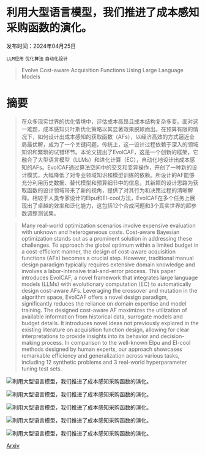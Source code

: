 # 利用大型语言模型，我们推进了成本感知采购函数的演化。

发布时间：2024年04月25日

`LLM应用` `优化算法` `自动化设计`

> Evolve Cost-aware Acquisition Functions Using Large Language Models

# 摘要

> 在众多现实世界的优化情境中，评估成本高昂且成本结构复杂多变。面对这一难题，成本感知贝叶斯优化策略以其显著效果脱颖而出。在预算有限的情况下，如何设计出成本感知的获取函数（AFs），以经济高效的方式逼近全局最优解，成为了一个关键问题。传统上，这一设计过程依赖于深入的领域知识和繁琐的试错环节。本论文提出了EvolCAF，这是一个创新的框架，它融合了大型语言模型（LLMs）和进化计算（EC），自动化地设计出成本感知的AFs。EvolCAF通过算法空间中的交叉和变异操作，开创了一种新的设计模式，大幅降低了对专业领域知识和模型训练的依赖。所设计的AF能够充分利用历史数据、替代模型和预算细节中的信息，其新颖的设计思路为获取函数的设计领域带来了新的视角，提供了对其行为和决策过程的清晰解释。相较于人类专家设计的EIpu和EI-cool方法，EvolCAF在多个任务上展现出了卓越的效率和泛化能力，这包括12个合成问题和3个真实世界的超参数调整测试集。

> Many real-world optimization scenarios involve expensive evaluation with unknown and heterogeneous costs. Cost-aware Bayesian optimization stands out as a prominent solution in addressing these challenges. To approach the global optimum within a limited budget in a cost-efficient manner, the design of cost-aware acquisition functions (AFs) becomes a crucial step. However, traditional manual design paradigm typically requires extensive domain knowledge and involves a labor-intensive trial-and-error process. This paper introduces EvolCAF, a novel framework that integrates large language models (LLMs) with evolutionary computation (EC) to automatically design cost-aware AFs. Leveraging the crossover and mutation in the algorithm space, EvolCAF offers a novel design paradigm, significantly reduces the reliance on domain expertise and model training. The designed cost-aware AF maximizes the utilization of available information from historical data, surrogate models and budget details. It introduces novel ideas not previously explored in the existing literature on acquisition function design, allowing for clear interpretations to provide insights into its behavior and decision-making process. In comparison to the well-known EIpu and EI-cool methods designed by human experts, our approach showcases remarkable efficiency and generalization across various tasks, including 12 synthetic problems and 3 real-world hyperparameter tuning test sets.

![利用大型语言模型，我们推进了成本感知采购函数的演化。](../../..//opt/data/Projects/HuggingArxiv/paper_images/2404.16906/x1.png)

![利用大型语言模型，我们推进了成本感知采购函数的演化。](../../..//opt/data/Projects/HuggingArxiv/paper_images/2404.16906/x2.png)

![利用大型语言模型，我们推进了成本感知采购函数的演化。](../../..//opt/data/Projects/HuggingArxiv/paper_images/2404.16906/x3.png)

![利用大型语言模型，我们推进了成本感知采购函数的演化。](../../..//opt/data/Projects/HuggingArxiv/paper_images/2404.16906/x4.png)

![利用大型语言模型，我们推进了成本感知采购函数的演化。](../../..//opt/data/Projects/HuggingArxiv/paper_images/2404.16906/x5.png)

[Arxiv](https://arxiv.org/abs/2404.16906)